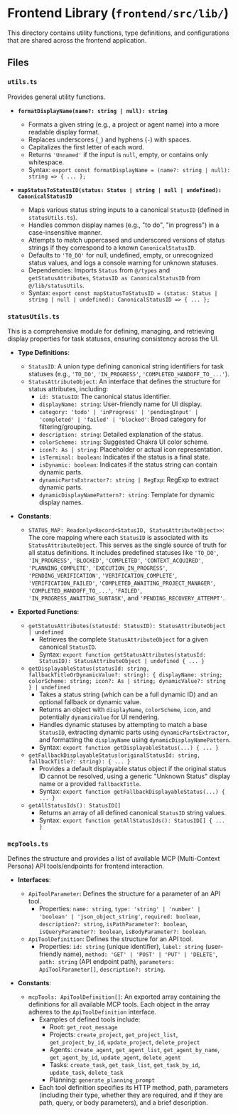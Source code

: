 # Frontend Library (`frontend/src/lib/`)

This directory contains utility functions, type definitions, and configurations that are shared across the frontend application.

## Files

### `utils.ts`

Provides general utility functions.

-   **`formatDisplayName(name?: string | null): string`**
    *   Formats a given string (e.g., a project or agent name) into a more readable display format.
    *   Replaces underscores (`_`) and hyphens (`-`) with spaces.
    *   Capitalizes the first letter of each word.
    *   Returns `'Unnamed'` if the input is `null`, empty, or contains only whitespace.
    *   Syntax: `export const formatDisplayName = (name?: string | null): string => { ... };`

-   **`mapStatusToStatusID(status: Status | string | null | undefined): CanonicalStatusID`**
    *   Maps various status string inputs to a canonical `StatusID` (defined in `statusUtils.ts`).
    *   Handles common display names (e.g., "to do", "in progress") in a case-insensitive manner.
    *   Attempts to match uppercased and underscored versions of status strings if they correspond to a known `CanonicalStatusID`.
    *   Defaults to `'TO_DO'` for null, undefined, empty, or unrecognized status values, and logs a console warning for unknown statuses.
    *   Dependencies: Imports `Status` from `@/types` and `getStatusAttributes`, `StatusID as CanonicalStatusID` from `@/lib/statusUtils`.
    *   Syntax: `export const mapStatusToStatusID = (status: Status | string | null | undefined): CanonicalStatusID => { ... };`

### `statusUtils.ts`

This is a comprehensive module for defining, managing, and retrieving display properties for task statuses, ensuring consistency across the UI.

-   **Type Definitions**:
    *   `StatusID`: A union type defining canonical string identifiers for task statuses (e.g., `'TO_DO'`, `'IN_PROGRESS'`, `'COMPLETED_HANDOFF_TO_...'`).
    *   `StatusAttributeObject`: An interface that defines the structure for status attributes, including:
        *   `id: StatusID`: The canonical status identifier.
        *   `displayName: string`: User-friendly name for UI display.
        *   `category: 'todo' | 'inProgress' | 'pendingInput' | 'completed' | 'failed' | 'blocked'`: Broad category for filtering/grouping.
        *   `description: string`: Detailed explanation of the status.
        *   `colorScheme: string`: Suggested Chakra UI color scheme.
        *   `icon?: As | string`: Placeholder or actual icon representation.
        *   `isTerminal: boolean`: Indicates if the status is a final state.
        *   `isDynamic: boolean`: Indicates if the status string can contain dynamic parts.
        *   `dynamicPartsExtractor?: string | RegExp`: RegExp to extract dynamic parts.
        *   `dynamicDisplayNamePattern?: string`: Template for dynamic display names.

-   **Constants**:
    *   `STATUS_MAP: Readonly<Record<StatusID, StatusAttributeObject>>`: The core mapping where each `StatusID` is associated with its `StatusAttributeObject`. This serves as the single source of truth for all status definitions. It includes predefined statuses like `'TO_DO'`, `'IN_PROGRESS'`, `'BLOCKED'`, `'COMPLETED'`, `'CONTEXT_ACQUIRED'`, `'PLANNING_COMPLETE'`, `'EXECUTION_IN_PROGRESS'`, `'PENDING_VERIFICATION'`, `'VERIFICATION_COMPLETE'`, `'VERIFICATION_FAILED'`, `'COMPLETED_AWAITING_PROJECT_MANAGER'`, `'COMPLETED_HANDOFF_TO_...'`, `'FAILED'`, `'IN_PROGRESS_AWAITING_SUBTASK'`, and `'PENDING_RECOVERY_ATTEMPT'`.

-   **Exported Functions**:
    *   `getStatusAttributes(statusId: StatusID): StatusAttributeObject | undefined`
        *   Retrieves the complete `StatusAttributeObject` for a given canonical `StatusID`.
        *   Syntax: `export function getStatusAttributes(statusId: StatusID): StatusAttributeObject | undefined { ... }`
    *   `getDisplayableStatus(statusId: string, fallbackTitleOrDynamicValue?: string): { displayName: string; colorScheme: string; icon?: As | string; dynamicValue?: string } | undefined`
        *   Takes a status string (which can be a full dynamic ID) and an optional fallback or dynamic value.
        *   Returns an object with `displayName`, `colorScheme`, `icon`, and potentially `dynamicValue` for UI rendering.
        *   Handles dynamic statuses by attempting to match a base `StatusID`, extracting dynamic parts using `dynamicPartsExtractor`, and formatting the `displayName` using `dynamicDisplayNamePattern`.
        *   Syntax: `export function getDisplayableStatus(...) { ... }`
    *   `getFallbackDisplayableStatus(originalStatusId: string, fallbackTitle?: string): { ... }`
        *   Provides a default displayable status object if the original status ID cannot be resolved, using a generic "Unknown Status" display name or a provided `fallbackTitle`.
        *   Syntax: `export function getFallbackDisplayableStatus(...) { ... }`
    *   `getAllStatusIds(): StatusID[]`
        *   Returns an array of all defined canonical `StatusID` string values.
        *   Syntax: `export function getAllStatusIds(): StatusID[] { ... }`

### `mcpTools.ts`

Defines the structure and provides a list of available MCP (Multi-Context Persona) API tools/endpoints for frontend interaction.

-   **Interfaces**:
    *   `ApiToolParameter`: Defines the structure for a parameter of an API tool.
        *   Properties: `name: string`, `type: 'string' | 'number' | 'boolean' | 'json_object_string'`, `required: boolean`, `description?: string`, `isPathParameter?: boolean`, `isQueryParameter?: boolean`, `isBodyParameter?: boolean`.
    *   `ApiToolDefinition`: Defines the structure for an API tool.
        *   Properties: `id: string` (unique identifier), `label: string` (user-friendly name), `method: 'GET' | 'POST' | 'PUT' | 'DELETE'`, `path: string` (API endpoint path), `parameters: ApiToolParameter[]`, `description?: string`.

-   **Constants**:
    *   `mcpTools: ApiToolDefinition[]`: An exported array containing the definitions for all available MCP tools. Each object in the array adheres to the `ApiToolDefinition` interface.
        *   Examples of defined tools include:
            *   Root: `get_root_message`
            *   Projects: `create_project`, `get_project_list`, `get_project_by_id`, `update_project`, `delete_project`
            *   Agents: `create_agent`, `get_agent_list`, `get_agent_by_name`, `get_agent_by_id`, `update_agent`, `delete_agent`
            *   Tasks: `create_task`, `get_task_list`, `get_task_by_id`, `update_task`, `delete_task`
            *   Planning: `generate_planning_prompt`
        *   Each tool definition specifies its HTTP method, path, parameters (including their type, whether they are required, and if they are path, query, or body parameters), and a brief description. 